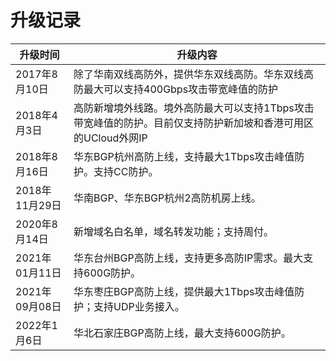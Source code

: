 

# 升级记录

| 升级时间       | 升级内容                                                     |
| -------------- | ------------------------------------------------------------ |
| 2017年8月10日  | 除了华南双线高防外，提供华东双线高防。华东双线高防最大可以支持400Gbps攻击带宽峰值的防护 |
| 2018年4月3日   | 高防新增境外线路。境外高防最大可以支持1Tbps攻击带宽峰值的防护。目前仅支持防护新加坡和香港可用区的UCloud外网IP |
| 2018年8月16日  | 华东BGP杭州高防上线，支持最大1Tbps攻击峰值防护。支持CC防护。 |
| 2018年11月29日 | 华南BGP、华东BGP杭州2高防机房上线。                          |
| 2020年8月14日  | 新增域名白名单，域名转发功能；支持周付。                     |
| 2021年01月11日 | 华东台州BGP高防上线，支持更多高防IP需求。最大支持600G防护。  |
| 2021年09月08日 | 华东枣庄BGP高防上线，提供最大1Tbps攻击峰值防护；支持UDP业务接入。 |
| 2022年1月6日   | 华北石家庄BGP高防上线，最大支持600G防护。                    |
